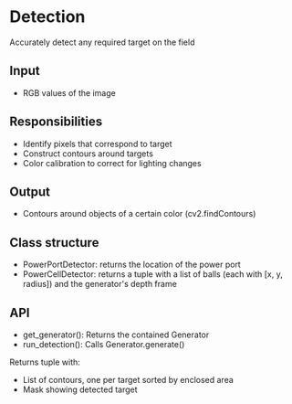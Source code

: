 # Detection
Accurately detect any required target on the field

## Input
* RGB values of the image

## Responsibilities 
* Identify pixels that correspond to target
* Construct contours around targets
* Color calibration to correct for lighting changes

## Output
* Contours around objects of a certain color (cv2.findContours)

## Class structure 
* PowerPortDetector: returns the location of the power port
* PowerCellDetector: returns a tuple with a list of balls (each with [x, y, radius]) and the generator's depth frame

## API
* get_generator(): Returns the contained Generator
* run_detection(): Calls Generator.generate()

Returns tuple with:
* List of contours, one per target sorted by enclosed area
* Mask showing detected target




